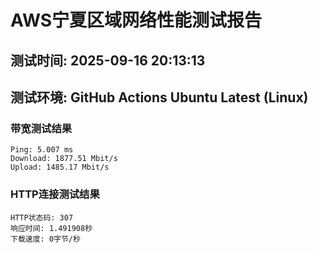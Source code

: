 # AWS宁夏区域网络性能测试报告
## 测试时间: 2025-09-16 20:13:13
## 测试环境: GitHub Actions Ubuntu Latest (Linux)

### 带宽测试结果
```
Ping: 5.007 ms
Download: 1877.51 Mbit/s
Upload: 1485.17 Mbit/s
```

### HTTP连接测试结果
```
HTTP状态码: 307
响应时间: 1.491908秒
下载速度: 0字节/秒
```

